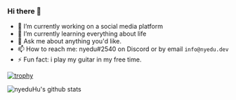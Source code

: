 ### Hi there 👋

- 🔭 I’m currently working on a social media platform
- 🌱 I’m currently learning everything about life
- 💬 Ask me about anything you'd like.
- 📫 How to reach me: nyedu#2540 on Discord or by email `info@nyedu.dev`
- ⚡ Fun fact: i play my guitar in my free time.

[![trophy](https://github-profile-trophy.vercel.app/?username=nyeduHu&theme=onedark)](https://github.com/ryo-ma/github-profile-trophy)

![nyeduHu's github stats](https://github-readme-stats.vercel.app/api?username=nyeduHu&show_icons=true&theme=tokyonight)
